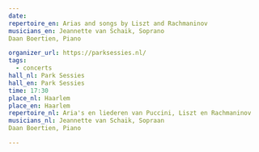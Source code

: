 ```yaml
---
date:
repertoire_en: Arias and songs by Liszt and Rachmaninov
musicians_en: Jeannette van Schaik, Soprano
Daan Boertien, Piano

organizer_url: https://parksessies.nl/
tags:
  - concerts
hall_nl: Park Sessies
hall_en: Park Sessies
time: 17:30
place_nl: Haarlem
place_en: Haarlem
repertoire_nl: Aria's en liederen van Puccini, Liszt en Rachmaninov 
musicians_nl: Jeannette van Schaik, Sopraan
Daan Boertien, Piano

---
```


